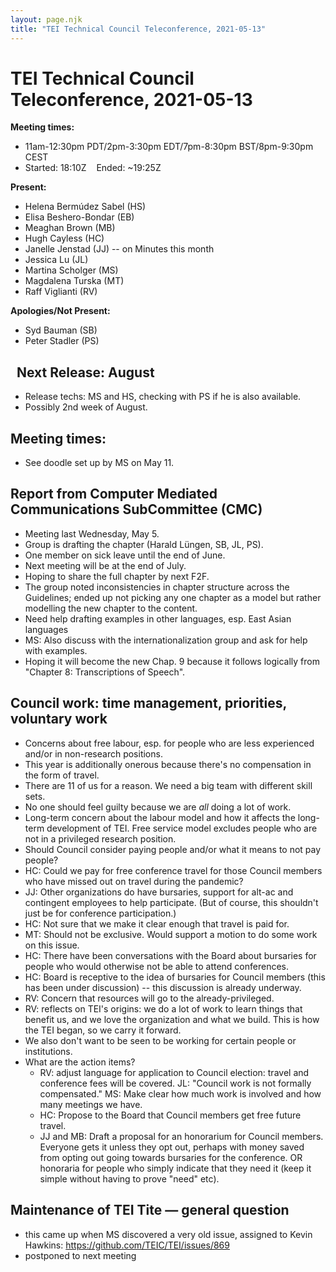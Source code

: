 ```yaml
---
layout: page.njk
title: "TEI Technical Council Teleconference, 2021-05-13"
---
```

# TEI Technical Council Teleconference, 2021-05-13
**Meeting times:** 


* 11am\-12:30pm PDT/2pm\-3:30pm EDT/7pm\-8:30pm BST/8pm\-9:30pm CEST
* Started: 18:10Z    Ended: \~19:25Z


**Present:**
* Helena Bermúdez Sabel (HS)
* Elisa Beshero\-Bondar (EB)
* Meaghan Brown (MB)
* Hugh Cayless (HC)
* Janelle Jenstad (JJ) \-\- on Minutes this month
* Jessica Lu (JL)
* Martina Scholger (MS)
* Magdalena Turska (MT)
* Raff Viglianti (RV)


**Apologies/Not Present:**
* Syd Bauman (SB)
* Peter Stadler (PS)


 
Next Release: August
--------------------


* Release techs: MS and HS, checking with PS if he is also available.
* Possibly 2nd week of August.


Meeting times:
--------------


* See doodle set up by MS on May 11\.


Report from Computer Mediated Communications SubCommittee (CMC)
---------------------------------------------------------------


* Meeting last Wednesday, May 5\.
* Group is drafting the chapter (Harald Lüngen, SB, JL, PS).
* One member on sick leave until the end of June.
* Next meeting will be at the end of July.
* Hoping to share the full chapter by next F2F.
* The group noted inconsistencies in chapter structure across the Guidelines; ended up not picking any one chapter as a model but rather modelling the new chapter to the content.
* Need help drafting examples in other languages, esp. East Asian languages
* MS: Also discuss with the internationalization group and ask for help with examples.
* Hoping it will become the new Chap. 9 because it follows logically from "Chapter 8: Transcriptions of Speech".


Council work: time management, priorities, voluntary work
---------------------------------------------------------


* Concerns about free labour, esp. for people who are less experienced and/or in non\-research positions.
* This year is additionally onerous because there's no compensation in the form of travel.
* There are 11 of us for a reason. We need a big team with different skill sets.
* No one should feel guilty because we are *all* doing a lot of work.
* Long\-term concern about the labour model and how it affects the long\-term development of TEI. Free service model excludes people who are not in a privileged research position.
* Should Council consider paying people and/or what it means to not pay people?
* HC: Could we pay for free conference travel for those Council members who have missed out on travel during the pandemic?
* JJ: Other organizations do have bursaries, support for alt\-ac and contingent employees to help participate. (But of course, this shouldn't just be for conference participation.)
* HC: Not sure that we make it clear enough that travel is paid for.
* MT: Should not be exclusive. Would support a motion to do some work on this issue.
* HC: There have been conversations with the Board about bursaries for people who would otherwise not be able to attend conferences.
* HC: Board is receptive to the idea of bursaries for Council members (this has been under discussion) \-\- this discussion is already underway.
* RV: Concern that resources will go to the already\-privileged.
* RV: reflects on TEI's origins: we do a lot of work to learn things that benefit us, and we love the organization and what we build. This is how the TEI began, so we carry it forward.
* We also don't want to be seen to be working for certain people or institutions.
* What are the action items?
	+ RV: adjust language for application to Council election: travel and conference fees will be covered. JL: "Council work is not formally compensated." MS: Make clear how much work is involved and how many meetings we have.
	+ HC: Propose to the Board that Council members get free future travel.
	+ JJ and MB: Draft a proposal for an honorarium for Council members. Everyone gets it unless they opt out, perhaps with money saved from opting out going towards bursaries for the conference. OR honoraria for people who simply indicate that they need it (keep it simple without having to prove "need" etc).


Maintenance of TEI Tite — general question
------------------------------------------


* this came up when MS discovered a very old issue, assigned to Kevin Hawkins: <https://github.com/TEIC/TEI/issues/869>
* postponed to next meeting


 